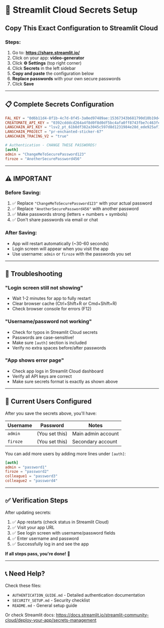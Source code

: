 # 🚀 Streamlit Cloud Secrets Setup

## Copy This Exact Configuration to Streamlit Cloud

### Steps:
1. Go to: **https://share.streamlit.io/**
2. Click on your app: **video-generator**
3. Click **⚙️ Settings** (top right corner)
4. Click **Secrets** in the left sidebar
5. **Copy and paste** the configuration below
6. **Replace passwords** with your own secure passwords
7. Click **Save**

---

## 📋 Complete Secrets Configuration

```toml
FAL_KEY = "0d6b11d4-8f1b-4c7d-8f45-3a0ed97489ae:15367343b681790d10b19d495c60579f"
CREATOMATE_API_KEY = "0392cdddcd264a4f8d0f8d0df5bc4afa0ff8743fbe7c463fed4103d871d5f82a77fff9af757bf4fa15bf9e984c0754a8"
LANGCHAIN_API_KEY = "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"
LANGCHAIN_PROJECT = "pr-enchanted-sticker-67"
LANGCHAIN_TRACING_V2 = "true"

# Authentication - CHANGE THESE PASSWORDS!
[auth]
admin = "ChangeMeToSecurePassword123"
firoze = "AnotherSecurePassword456"
```

---

## ⚠️ IMPORTANT

### Before Saving:
1. ✅ Replace `"ChangeMeToSecurePassword123"` with your actual password
2. ✅ Replace `"AnotherSecurePassword456"` with another password
3. ✅ Make passwords strong (letters + numbers + symbols)
4. ✅ Don't share passwords via email or chat

### After Saving:
- App will restart automatically (~30-60 seconds)
- Login screen will appear when you visit the app
- Use username: `admin` or `firoze` with the passwords you set

---

## 🔧 Troubleshooting

### "Login screen still not showing"
- Wait 1-2 minutes for app to fully restart
- Clear browser cache (Ctrl+Shift+R or Cmd+Shift+R)
- Check browser console for errors (F12)

### "Username/password not working"
- Check for typos in Streamlit Cloud secrets
- Passwords are case-sensitive!
- Make sure `[auth]` section is included
- Verify no extra spaces before/after passwords

### "App shows error page"
- Check app logs in Streamlit Cloud dashboard
- Verify all API keys are correct
- Make sure secrets format is exactly as shown above

---

## 📝 Current Users Configured

After you save the secrets above, you'll have:

| Username | Password | Notes |
|----------|----------|-------|
| `admin` | (You set this) | Main admin account |
| `firoze` | (You set this) | Secondary account |

You can add more users by adding more lines under `[auth]`:
```toml
[auth]
admin = "password1"
firoze = "password2"
colleague1 = "password3"
colleague2 = "password4"
```

---

## ✅ Verification Steps

After updating secrets:

1. ✅ App restarts (check status in Streamlit Cloud)
2. ✅ Visit your app URL
3. ✅ See login screen with username/password fields
4. ✅ Enter username and password
5. ✅ Successfully log in and see the app

**If all steps pass, you're done!** 🎉

---

## 📞 Need Help?

Check these files:
- `AUTHENTICATION_GUIDE.md` - Detailed authentication documentation
- `SECURITY_SETUP.md` - Security checklist
- `README.md` - General setup guide

Or check Streamlit docs: https://docs.streamlit.io/streamlit-community-cloud/deploy-your-app/secrets-management
